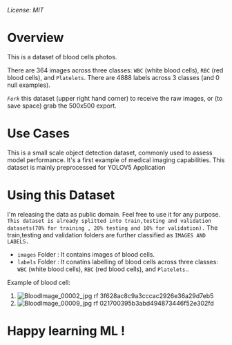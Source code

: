 *License: MIT*

#  Overview
This is a dataset of blood cells photos.

 
There are 364 images across three classes: `WBC` (white blood cells), `RBC` (red blood cells), and `Platelets`. There are 4888 labels across 3 classes (and 0 null examples).



*`Fork`* this dataset (upper right hand corner) to receive the raw images, or (to save space) grab the 500x500 export.

# Use Cases

This is a small scale object detection dataset, commonly used to assess model performance. It's a first example of medical imaging capabilities.
This dataset is mainly preprocessed for YOLOV5 Application

# Using this Dataset

I'm releasing the data as public domain. Feel free to use it for any purpose.
`This dataset is already splitted into train,testing and validation datasets(70% for training , 20% testing and 10% for validation).` The train,testing and validation folders are further classified as `IMAGES AND LABELS.`
* `images` Folder : It contains images of blood cells.
* `labels` Folder : It conatins labelling of blood cells across three classes: `WBC` (white blood cells), `RBC` (red blood cells), and `Platelets`..


Example of blood cell: 

1) ![BloodImage_00002_jpg rf 3f628ac8c9a3cccac2926e36a29d7eb5](https://user-images.githubusercontent.com/56868253/135814546-a95dd88c-f785-4154-a74d-13c3e494e61f.jpg)
2) ![BloodImage_00009_jpg rf 021700395b3abd494873446f52e302fd](https://user-images.githubusercontent.com/56868253/135814617-da166eb2-90ef-46a3-9fe4-4d5d6e196df6.jpg)





# Happy learning ML !
